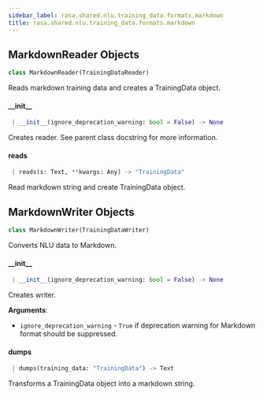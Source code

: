 ```yaml
---
sidebar_label: rasa.shared.nlu.training_data.formats.markdown
title: rasa.shared.nlu.training_data.formats.markdown
---
```

## MarkdownReader Objects

```python
class MarkdownReader(TrainingDataReader)
```

Reads markdown training data and creates a TrainingData object.

#### \_\_init\_\_

```python
 | __init__(ignore_deprecation_warning: bool = False) -> None
```

Creates reader. See parent class docstring for more information.

#### reads

```python
 | reads(s: Text, **kwargs: Any) -> "TrainingData"
```

Read markdown string and create TrainingData object.

## MarkdownWriter Objects

```python
class MarkdownWriter(TrainingDataWriter)
```

Converts NLU data to Markdown.

#### \_\_init\_\_

```python
 | __init__(ignore_deprecation_warning: bool = False) -> None
```

Creates writer.

**Arguments**:

- `ignore_deprecation_warning` - `True` if deprecation warning for Markdown
  format should be suppressed.

#### dumps

```python
 | dumps(training_data: "TrainingData") -> Text
```

Transforms a TrainingData object into a markdown string.

